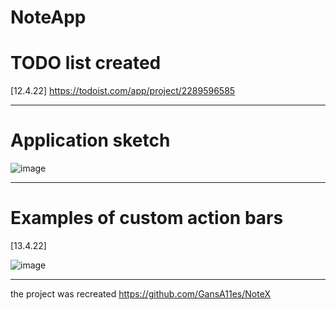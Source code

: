 # NoteApp

# TODO list created 
[12.4.22]
https://todoist.com/app/project/2289596585
___

# Application sketch
![image](https://user-images.githubusercontent.com/95710591/163045464-00bec016-d97c-47a8-bc47-fbeacf225286.png)
___

# Examples of custom action bars
[13.4.22]

![image](https://user-images.githubusercontent.com/95710591/163271116-4fc6eec1-893c-4bf9-8cac-24caf8622aff.png)
___

the project was recreated
https://github.com/GansA11es/NoteX
